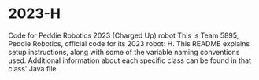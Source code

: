 # 2023-H
Code for Peddie Robotics 2023 (Charged Up) robot
This is Team 5895, Peddie Robotics, official code for its 2023 robot: H. This README explains setup instructions, along with some of the variable naming conventions used. Additional information about each specific class can be found in that class' Java file.
